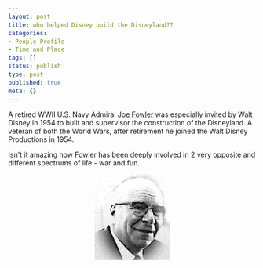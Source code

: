 ```yaml
---
layout: post
title: who helped Disney build the Disneyland??
categories:
- People Profile
- Time and Place
tags: []
status: publish
type: post
published: true
meta: {}
---
```

A retired WWII U.S. Navy Admiral <a href="http://www.disneylandtoday.com/Legends/jfowler.htm">Joe Fowler </a>was especially invited by Walt Disney in 1954 to built and supervisor the construction of the Disneyland. A veteran of both the World Wars, after retirement he joined the Walt Disney Productions in 1954.

Isn't it amazing how Fowler has been deeply involved in 2 very opposite and different spectrums of life - war and fun.
<p align="center"><img src="/img/disney45378989032754fowler.jpg" /></p>
